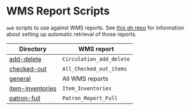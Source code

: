 # WMS Report Scripts

`awk` scripts to use against WMS reports. See [this gh repo][wms-ftp-transfer]
for information about setting up automatic retrieval of those reports.

Directory              | WMS report
-----------------------|--------------
[add-delete][ad]       | `Circulation_add_delete`
[checked-out][co]      | `All_Checked_out_items`
[general][gen]         | All WMS reports
[item-inventories][ii] | `Item_Inventories`
[patron-full][pf]      | `Patron_Report_Full`


[wms-ftp-transfer]: https://github.com/malantonio/wms-ftp-transfer-script
[ad]: ./add-delete
[co]: ./checked-out
[gen]: ./general
[ii]: ./item-inventories
[pf]: ./patron-full

